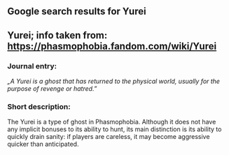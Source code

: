## Google search results for Yurei
## Yurei; info taken from: https://phasmophobia.fandom.com/wiki/Yurei
### Journal entry:
*„A Yurei is a ghost that has returned to the physical world, usually for the purpose of revenge or hatred.”*

### Short description:
The Yurei is a type of ghost in Phasmophobia. Although it does not have any implicit bonuses to its ability to hunt, its main distinction is its ability to quickly drain sanity: if players are careless, it may become aggressive quicker than anticipated.